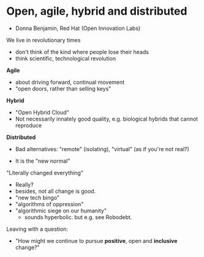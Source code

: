 # Open, agile, hybrid and distributed

- Donna Benjamin, Red Hat (Open Innovation Labs)

We live in revolutionary times

- don't think of the kind where people lose their heads
- think scientific, technological revolution


**Agile**

- about driving forward, continual movement
- "open doors, rather than selling keys"

**Hybrid**

- "Open Hybrid Cloud"
- Not necessarily innately good quality, e.g. biological hybrids
  that cannot reproduce

**Distributed**

- Bad alternatives: "remote" (isolating), "virtual" (as if you're
  not real?)

- It is the "new normal"


"Literally changed everything"

- Really?
- besides, not all change is good.
- "new tech bingo"
- "algorithms of oppression"
- "algorithmic siege on our humanity"
  - sounds hyperbolic.  but e.g. see Robodebt.

Leaving with a question:

- "How might we continue to pursue **positive**, open and
  **inclusive** change?"
